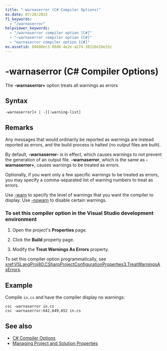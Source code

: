 ```yaml
---
title: "-warnaserror (C# Compiler Options)"
ms.date: 07/20/2015
f1_keywords: 
  - "/warnaserror"
helpviewer_keywords: 
  - "/warnaserror compiler option [C#]"
  - "-warnaserror compiler option [C#]"
  - "warnaserror compiler option [C#]"
ms.assetid: 04680ec3-08d6-4e2e-a274-38310e10e33c
---
```

# -warnaserror (C# Compiler Options)
The **-warnaserror+** option treats all warnings as errors  
  
## Syntax  
  
```console  
-warnaserror[+ | -][:warning-list]  
```  
  
## Remarks  
 Any messages that would ordinarily be reported as warnings are instead reported as errors, and the build process is halted (no output files are built).  
  
 By default, **-warnaserror-** is in effect, which causes warnings to not prevent the generation of an output file. **-warnaserror**, which is the same as **-warnaserror+**, causes warnings to be treated as errors.  
  
 Optionally, if you want only a few specific warnings to be treated as errors, you may specify a comma-separated list of warning numbers to treat as errors.  
  
 Use [-warn](../../../csharp/language-reference/compiler-options/warn-compiler-option.md) to specify the level of warnings that you want the compiler to display. Use [-nowarn](../../../csharp/language-reference/compiler-options/nowarn-compiler-option.md) to disable certain warnings.  
  
### To set this compiler option in the Visual Studio development environment  
  
1.  Open the project's **Properties** page.  
  
2.  Click the **Build** property page.  
  
3.  Modify the **Treat Warnings As Errors** property.  
  
 To set this compiler option programmatically, see <xref:VSLangProj80.CSharpProjectConfigurationProperties3.TreatWarningsAsErrors>.  
  
## Example  
 Compile `in.cs` and have the compiler display no warnings:  
  
```console  
csc -warnaserror in.cs  
csc -warnaserror:642,649,652 in.cs  
```  
  
## See also

- [C# Compiler Options](../../../csharp/language-reference/compiler-options/index.md)  
- [Managing Project and Solution Properties](/visualstudio/ide/managing-project-and-solution-properties)
